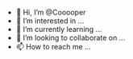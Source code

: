 - 👋 Hi, I’m @Cooooper
- 👀 I’m interested in ...
- 🌱 I’m currently learning ...
- 💞️ I’m looking to collaborate on ...
- 📫 How to reach me ...

<!---
Cooooper/Cooooper is a ✨ special ✨ repository because its `README.md` (this file) appears on your GitHub profile.
You can click the Preview link to take a look at your changes.
--->
